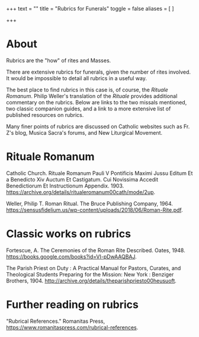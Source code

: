 +++
text = ""
title = "Rubrics for Funerals"
toggle = false
aliases = [
]

+++

# About

Rubrics are the "how" of rites and Masses. 

There are extensive rubrics for funerals, given the number of rites involved. It would be impossible to detail all rubrics in a useful way. 

The best place to find rubrics in this case is, of course, the _Rituale Romanum_. Philip Weller's translation of the _Rituale_ provides additional commentary on the rubrics. Below are links to the two missals mentioned, two classic companion guides, and a link to a more extensive list of published resources on rubrics.

Many finer points of rubrics are discussed on Catholic websites such as Fr. Z's blog, Musica Sacra's forums, and New Liturgical Movement.

# Rituale Romanum

Catholic Church. Rituale Romanum Pauli V Pontificis Maximi Jussu Editum Et a Benedicto Xiv Auctum Et Castigatum. Cui Novissima Accedit Benedictiorum Et Instructionum Appendix. 1903. https://archive.org/details/ritualeromanum00cath/mode/2up.

Weller, Philip T. Roman Ritual. The Bruce Publishing Company, 1964. https://sensusfidelium.us/wp-content/uploads/2018/06/Roman-Rite.pdf.

# Classic works on rubrics

Fortescue, A. The Ceremonies of the Roman Rite Described. Oates, 1948. https://books.google.com/books?id=VI-pDwAAQBAJ.

The Parish Priest on Duty : A Practical Manual for Pastors, Curates, and Theological Students Preparing for the Mission: New York : Benziger Brothers, 1904. http://archive.org/details/theparishpriesto00heusuoft.

# Further reading on rubrics

"Rubrical References." Romanitas Press, https://www.romanitaspress.com/rubrical-references.
